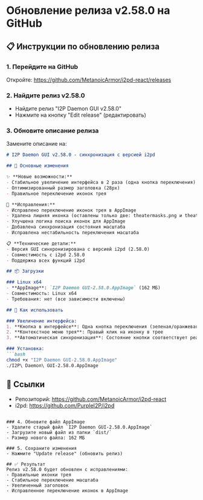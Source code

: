 # Обновление релиза v2.58.0 на GitHub

## 📋 Инструкции по обновлению релиза

### 1. Перейдите на GitHub
Откройте: https://github.com/MetanoicArmor/i2pd-react/releases

### 2. Найдите релиз v2.58.0
- Найдите релиз "I2P Daemon GUI v2.58.0"
- Нажмите на кнопку "Edit release" (редактировать)

### 3. Обновите описание релиза
Замените описание на:

```markdown
# I2P Daemon GUI v2.58.0 - синхронизация с версией i2pd

## 🚀 Основные изменения

✨ **Новые возможности:**
- Стабильное увеличение интерфейса в 2 раза (одна кнопка переключения)
- Оптимизированный размер заголовка (28px)
- Правильное переключение иконок трея

🔧 **Исправления:**
- Исправлено переключение иконок трея в AppImage
- Удалена лишняя иконка (оставлены только две: theatermasks.png и theatermasks.fill.png)
- Улучшена логика поиска иконок для AppImage
- Добавлена синхронизация состояния масштаба
- Исправлена нестабильность переключения масштаба

📋 **Технические детали:**
- Версия GUI синхронизирована с версией i2pd (2.58.0)
- Совместимость с i2pd 2.58.0
- Поддержка всех функций i2pd

## 📦 Загрузки

### Linux x64
- **AppImage**: `I2P Daemon GUI-2.58.0.AppImage` (162 МБ)
- Совместимость: Linux x64
- Требования: нет (все зависимости включены)

## 🎯 Как использовать

### Увеличение интерфейса:
1. **Кнопка в интерфейсе**: Одна кнопка переключения (зеленая/оранжевая)
2. **Контекстное меню трея**: Правый клик на иконку в трее
3. **Автоматическая синхронизация**: Состояние кнопки соответствует реальному масштабу

### Установка:
```bash
chmod +x "I2P Daemon GUI-2.58.0.AppImage"
./I2P\ Daemon\ GUI-2.58.0.AppImage
```

## 🔗 Ссылки
- Репозиторий: https://github.com/MetanoicArmor/i2pd-react
- i2pd: https://github.com/PurpleI2P/i2pd
```

### 4. Обновите файл AppImage
- Удалите старый файл `I2P Daemon GUI-2.58.0.AppImage`
- Загрузите новый файл из папки `dist/`
- Размер нового файла: 162 МБ

### 5. Сохраните изменения
- Нажмите "Update release" (обновить релиз)

## ✅ Результат
Релиз v2.58.0 будет обновлен с исправлениями:
- Правильные иконки трея
- Стабильное переключение масштаба
- Увеличенный заголовок
- Исправленное переключение иконок в AppImage
